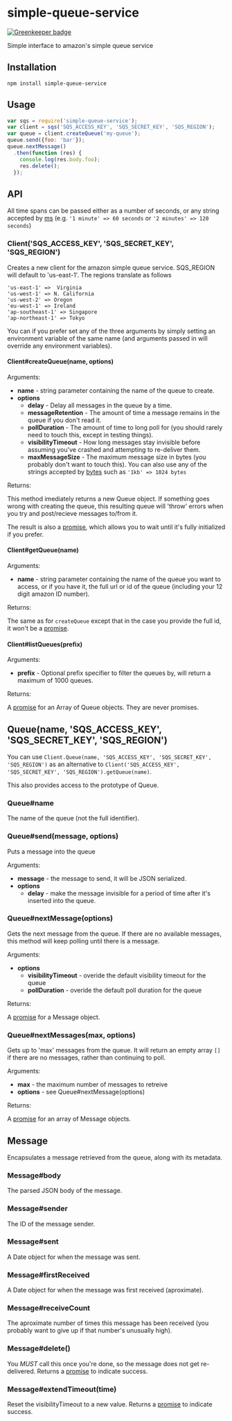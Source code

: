 # simple-queue-service

[![Greenkeeper badge](https://badges.greenkeeper.io/ForbesLindesay/simple-queue-service.svg)](https://greenkeeper.io/)

  Simple interface to amazon's simple queue service

## Installation

    npm install simple-queue-service

## Usage

```javascript
var sqs = require('simple-queue-service');
var client = sqs('SQS_ACCESS_KEY', 'SQS_SECRET_KEY', 'SQS_REGION');
var queue = client.createQueue('my-queue');
queue.send({foo: 'bar'});
queue.nextMessage()
  .then(function (res) {
    console.log(res.body.foo);
    res.delete();
  });
```

## API

  All time spans can be passed either as a number of seconds, or any string accepted by [ms](https://github.com/guille/ms.js) (e.g. `'1 minute' => 60 seconds` or `'2 minutes' => 120 seconds`)

### Client('SQS_ACCESS_KEY', 'SQS_SECRET_KEY', 'SQS_REGION')

  Creates a new client for the amazon simple queue service.  SQS_REGION will default to 'us-east-1'.  The regions translate as follows

    'us-east-1' =>  Virginia
    'us-west-1' => N. California
    'us-west-2' => Oregon
    'eu-west-1' => Ireland
    'ap-southeast-1' => Singapore
    'ap-northeast-1' => Tokyo

  You can if you prefer set any of the three arguments by simply setting an environment variable of the same name (and arguments passed in will override any environment variables).

#### Client#createQueue(name, options)

Arguments:

   - **name** - string parameter containing the name of the queue to create.
   - **options**
     - **delay** - Delay all messages in the queue by a time.
     - **messageRetention** - The amount of time a message remains in the queue if you don't read it.
     - **pollDuration** - The amount of time to long poll for (you should rarely need to touch this, except in testing things).
     - **visibilityTimeout** - How long messages stay invisible before assuming you've crashed and attempting to re-deliver them.
     - **maxMessageSize** - The maximum message size in bytes (you probably don't want to touch this).  You can also use any of the strings accepted by [bytes](https://github.com/visionmedia/bytes.js) such as `'1kb' => 1024 bytes`

Returns:

  This method imediately returns a new Queue object.  If something goes wrong with creating the queue, this resulting queue will 'throw' errors when you try and post/recieve messages to/from it.

  The result is also a [promise](http://promises-aplus.github.com/promises-spec/), which allows you to wait until it's fully initialized if you prefer.

#### Client#getQueue(name)

Arguments:

   - **name** - string parameter containing the name of the queue you want to access, or if you have it, the full url or id of the queue (including your 12 digit amazon ID number).

Returns:

  The same as for `createQueue` except that in the case you provide the full id, it won't be a [promise](http://promises-aplus.github.com/promises-spec/).

#### Client#listQueues(prefix)

Arguments:

   - **prefix** - Optional prefix specifier to filter the queues by, will return a maximum of 1000 queues.

Returns:
  
  A [promise](http://promises-aplus.github.com/promises-spec/) for an Array of Queue objects.  They are never promises.

## Queue(name, 'SQS_ACCESS_KEY', 'SQS_SECRET_KEY', 'SQS_REGION')

  You can use `Client.Queue(name, 'SQS_ACCESS_KEY', 'SQS_SECRET_KEY', 'SQS_REGION')` as an alternative to `Client('SQS_ACCESS_KEY', 'SQS_SECRET_KEY', 'SQS_REGION').getQueue(name)`.

  This also provides access to the prototype of Queue.

### Queue#name

  The name of the queue (not the full identifier).

### Queue#send(message, options)

  Puts a message into the queue

Arguments:

   - **message** - the message to send, it will be JSON serialized.
   - **options**
     - **delay** - make the message invisible for a period of time after it's inserted into the queue.

### Queue#nextMessage(options)

  Gets the next message from the queue.  If there are no available messages, this method will keep polling until there is a message.

Arguments:

   - **options**
     - **visibilityTimeout** - overide the default visibility timeout for the queue
     - **pollDuration** - overide the default poll duration for the queue

Returns:

  A [promise](http://promises-aplus.github.com/promises-spec/) for a Message object.

### Queue#nextMessages(max, options)

  Gets up to 'max' messages from the queue.  It will return an empty array `[]` if there are no messages, rather than continuing to poll.

Arguments:

   - **max** - the maximum number of messages to retreive
   - **options** - see Queue#nextMessage(options)

Returns:

  A [promise](http://promises-aplus.github.com/promises-spec/) for an array of Message objects.

## Message

  Encapsulates a message retrieved from the queue, along with its metadata.

### Message#body
  
  The parsed JSON body of the message.

### Message#sender

  The ID of the message sender.

### Message#sent

  A Date object for when the message was sent.

### Message#firstReceived

  A Date object for when the message was first received (aproximate).

### Message#receiveCount

  The aproximate number of times this message has been received (you probably want to give up if that number's unusually high).

### Message#delete()

  You _MUST_ call this once you're done, so the message does not get re-delivered.  Returns a [promise](http://promises-aplus.github.com/promises-spec/) to indicate success.

### Message#extendTimeout(time)

  Reset the visibilityTimeout to a new value.  Returns a [promise](http://promises-aplus.github.com/promises-spec/) to indicate success.